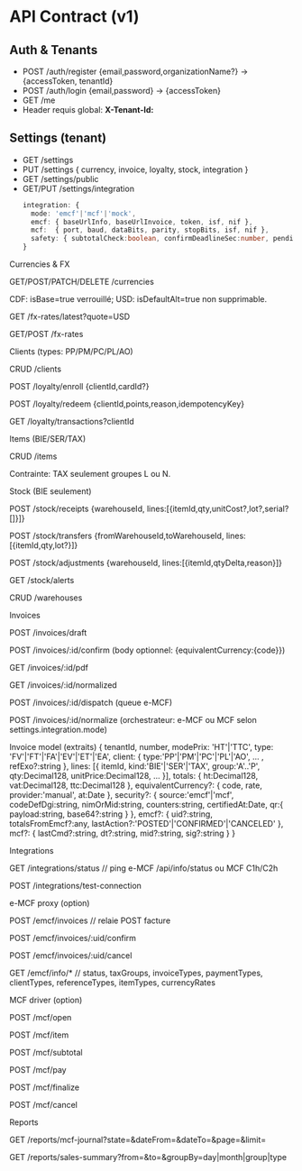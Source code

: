 # API Contract (v1)

## Auth & Tenants

- POST /auth/register {email,password,organizationName?} → {accessToken, tenantId}
- POST /auth/login {email,password} → {accessToken}
- GET /me
- Header requis global: **X-Tenant-Id: <tenantId>**

## Settings (tenant)

- GET /settings
- PUT /settings { currency, invoice, loyalty, stock, integration }
- GET /settings/public
- GET/PUT /settings/integration
  ```ts
  integration: {
    mode: 'emcf'|'mcf'|'mock',
    emcf: { baseUrlInfo, baseUrlInvoice, token, isf, nif },
    mcf:  { port, baud, dataBits, parity, stopBits, isf, nif },
    safety: { subtotalCheck:boolean, confirmDeadlineSec:number, pendingMax:number }
  }
  ```

Currencies & FX

GET/POST/PATCH/DELETE /currencies

CDF: isBase=true verrouillé; USD: isDefaultAlt=true non supprimable.

GET /fx-rates/latest?quote=USD

GET/POST /fx-rates

Clients (types: PP/PM/PC/PL/AO)

CRUD /clients

POST /loyalty/enroll {clientId,cardId?}

POST /loyalty/redeem {clientId,points,reason,idempotencyKey}

GET /loyalty/transactions?clientId

Items (BIE/SER/TAX)

CRUD /items

Contrainte: TAX seulement groupes L ou N.

Stock (BIE seulement)

POST /stock/receipts {warehouseId, lines:[{itemId,qty,unitCost?,lot?,serial?[]}]}

POST /stock/transfers {fromWarehouseId,toWarehouseId, lines:[{itemId,qty,lot?}]}

POST /stock/adjustments {warehouseId, lines:[{itemId,qtyDelta,reason}]}

GET /stock/alerts

CRUD /warehouses

Invoices

POST /invoices/draft

POST /invoices/:id/confirm (body optionnel: {equivalentCurrency:{code}})

GET /invoices/:id/pdf

GET /invoices/:id/normalized

POST /invoices/:id/dispatch (queue e-MCF)

POST /invoices/:id/normalize (orchestrateur: e-MCF ou MCF selon settings.integration.mode)

Invoice model (extraits)
{
tenantId, number, modePrix: 'HT'|'TTC', type: 'FV'|'FT'|'FA'|'EV'|'ET'|'EA',
client: { type:'PP'|'PM'|'PC'|'PL'|'AO', ... , refExo?:string },
lines: [{ itemId, kind:'BIE'|'SER'|'TAX', group:'A'..'P', qty:Decimal128, unitPrice:Decimal128, ... }],
totals: { ht:Decimal128, vat:Decimal128, ttc:Decimal128 },
equivalentCurrency?: { code, rate, provider:'manual', at:Date },
security?: {
source:'emcf'|'mcf',
codeDefDgi:string, nimOrMid:string, counters:string,
certifiedAt:Date, qr:{ payload:string, base64?:string }
},
emcf?: { uid?:string, totalsFromEmcf?:any, lastAction?:'POSTED'|'CONFIRMED'|'CANCELED' },
mcf?: { lastCmd?:string, dt?:string, mid?:string, sig?:string }
}

Integrations

GET /integrations/status // ping e-MCF /api/info/status ou MCF C1h/C2h

POST /integrations/test-connection

e-MCF proxy (option)

POST /emcf/invoices // relaie POST facture

POST /emcf/invoices/:uid/confirm

POST /emcf/invoices/:uid/cancel

GET /emcf/info/\* // status, taxGroups, invoiceTypes, paymentTypes, clientTypes, referenceTypes, itemTypes, currencyRates

MCF driver (option)

POST /mcf/open

POST /mcf/item

POST /mcf/subtotal

POST /mcf/pay

POST /mcf/finalize

POST /mcf/cancel

Reports

GET /reports/mcf-journal?state=&dateFrom=&dateTo=&page=&limit=

GET /reports/sales-summary?from=&to=&groupBy=day|month|group|type
